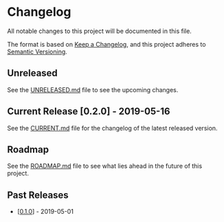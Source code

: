 # Changelog

All notable changes to this project will be documented in this file.

The format is based on [Keep a Changelog](https://keepachangelog.com/en/1.0.0/),
and this project adheres to [Semantic Versioning](https://semver.org/spec/v2.0.0.html).

## Unreleased

See the [UNRELEASED.md](.changelog/UNRELEASED.md) file to see the upcoming changes.

## Current Release [0.2.0] - 2019-05-16

See the [CURRENT.md](.changelog/CURRENT.md) file for the changelog of the latest released version.

## Roadmap

See the [ROADMAP.md](.changelog/ROADMAP.md) file to see what lies ahead in the future of this project.

## Past Releases

- [[0.1.0](.changelog/CHANGELOG-0.1.0.md)] - 2019-05-01
